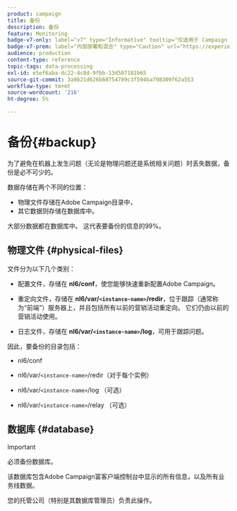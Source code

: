 ```yaml
---
product: campaign
title: 备份
description: 备份
feature: Monitoring
badge-v7-only: label="v7" type="Informative" tooltip="仅适用于 Campaign Classic v7"
badge-v7-prem: label="内部部署和混合" type="Caution" url="https://experienceleague.adobe.com/docs/campaign-classic/using/installing-campaign-classic/architecture-and-hosting-models/hosting-models-lp/hosting-models.html?lang=zh-Hans" tooltip="仅适用于内部部署和混合部署"
audience: production
content-type: reference
topic-tags: data-processing
exl-id: e5ef6aba-dc22-4c8d-9fbb-13d507181b65
source-git-commit: 3a9b21d626b60754789c3f594ba798309f62a553
workflow-type: tm+mt
source-wordcount: '216'
ht-degree: 5%

---
```


# 备份{#backup}

为了避免在机器上发生问题（无论是物理问题还是系统相关问题）时丢失数据，备份是必不可少的。

数据存储在两个不同的位置：

* 物理文件存储在Adobe Campaign目录中，
* 其它数据则存储在数据库中。

大部分数据都在数据库中。 这代表要备份的信息的99%。

## 物理文件 {#physical-files}

文件分为以下几个类别：

* 配置文件，存储在 **nl6/conf**，使您能够快速重新配置Adobe Campaign。

* 重定向文件，存储在  **nl6/var/`<instance-name>`/redir**，位于跟踪（通常称为“前端”）服务器上，并且包括所有以前的营销活动重定向。 它们仍由以前的营销活动使用。

* 日志文件，存储在 **nl6/var/`<instance-name>`/log**，可用于跟踪问题。

因此，要备份的目录包括：

* nl6/conf

* nl6/var/`<instance-name>`/redir（对于每个实例）

* nl6/var/`<instance-name>`/log （可选）

* nl6/var/`<instance-name>`/relay （可选）


## 数据库 {#database}

>[!IMPORTANT]
>
>必须备份数据库。


该数据库包含Adobe Campaign富客户端控制台中显示的所有信息，以及所有业务线数据。

您的托管公司（特别是其数据库管理员）负责此操作。
